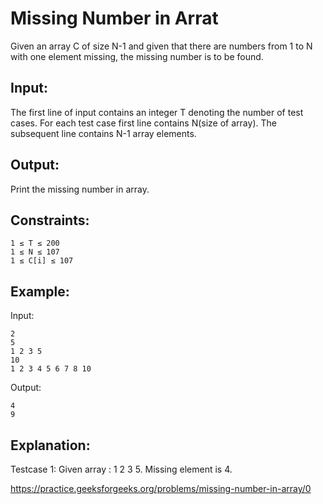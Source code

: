 # Missing Number in Arrat

Given an array C of size N-1 and given that there are numbers from 1 to N with one element missing, the missing number is to be found.

## Input:
The first line of input contains an integer T denoting the number of test cases. For each test case first line contains N(size of array). The subsequent line contains N-1 array elements.

## Output:
Print the missing number in array.

## Constraints:

    1 ≤ T ≤ 200
    1 ≤ N ≤ 107
    1 ≤ C[i] ≤ 107

## Example:
Input:

    2
    5
    1 2 3 5
    10
    1 2 3 4 5 6 7 8 10

Output:

    4
    9

## Explanation:
Testcase 1: Given array : 1 2 3 5. Missing element is 4.

<https://practice.geeksforgeeks.org/problems/missing-number-in-array/0>

